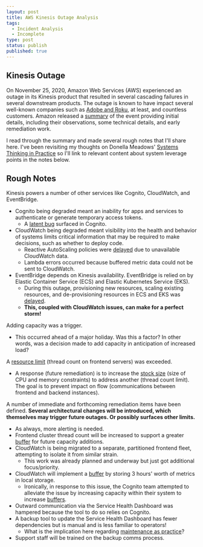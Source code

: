 ```yaml
---
layout: post
title: AWS Kinesis Outage Analysis
tags:
  - Incident Analysis
  - Incomplete
type: post
status: publish
published: true
---
```


## Kinesis Outage

On November 25, 2020, Amazon Web Services (AWS) experienced an outage in its
Kinesis product that resulted in several cascading failures in several
downstream products. The outage is known to have impact several well-known
companies such as
[Adobe and Roku](https://www.engadget.com/amazon-web-services-aws-outage-180852407.html),
at least, and countless customers. Amazon released a
[summary](https://aws.amazon.com/message/11201/) of the event providing initial
details, including their observations, some technical details, and early
remediation work.

I read through the summary and made several rough notes that I'll share here.
I've been revisiting my thoughts on Donella Meadows'
[Systems Thinking in Practice](https://ryanfrantz.com/posts/systems-thinking-in-practice.html)
so I'll link to relevant content about system leverage points in the notes
below.

## Rough Notes

Kinesis powers a number of other services like Cognito, CloudWatch, and
EventBridge.
- Cognito being degraded meant an inability for apps and services to
  authenticate or generate temporary access tokens.
    - A [latent bug](https://how.complexsystems.fail/#4) surfaced in Cognito.
- CloudWatch being degraded meant visibility into the health and behavior of
  systems limits critical information that may be required to make decisions,
  such as whether to deploy code.
    - Reactive AutoScaling policies were
[delayed](https://ryanfrantz.com/posts/systems-thinking-in-practice.html#9-delays)
      due to unavailable CloudWatch data.
    - Lambda errors occurred because buffered metric data could not be sent to
      CloudWatch.
- EventBridge depends on Kinesis availability. EventBridge is relied on by
  Elastic Container Service (ECS) and Elastic Kubernetes Service (EKS).
  - During this outage, provisioning new resources, scaling existing resources,
    and de-provisioning resources in ECS and EKS was
[delayed](https://ryanfrantz.com/posts/systems-thinking-in-practice.html#9-delays).
  - **This, coupled with CloudWatch issues, can make for a perfect storm!**

Adding capacity was a trigger.

- This occurred ahead of a major holiday. Was this a factor? In other words, was
  a decision made to add capacity in anticipation of increased load?

A [resource limit](https://ryanfrantz.com/posts/systems-thinking-in-practice.html#12-numbers)
(thread count on frontend servers) was exceeded.
  - A response (future remediation) is to increase the
[stock size](https://ryanfrantz.com/posts/systems-thinking-in-practice.html#10-stock-and-flow-structures)
(size of CPU and memory constraints) to address another (thread count limit).
The goal is to prevent impact on flow (communications between frontend and
backend instances).

A number of immediate and forthcoming remediation items have been defined.
**Several architectural changes will be introduced, which themselves may trigger
future outages. Or possibly surfaces other limits.**

- As always, more alerting is needed.
- Frontend cluster thread count will be increased to support a greater
[buffer](https://ryanfrantz.com/posts/systems-thinking-in-practice.html#11-buffers)
  for future capacity additions.
- CloudWatch is being migrated to a separate, partitioned frontend fleet,
  attempting to isolate it from similar strain.
  - This work was already planned and underway but just got additional focus/priority.
- CloudWatch will implement a
[buffer](https://ryanfrantz.com/posts/systems-thinking-in-practice.html#11-buffers)
by storing 3 hours' worth of metrics in local storage.
    - Ironically, in response to this issue, the Cognito team attempted to
      alleviate the issue by increasing capacity within their system to increase
      [buffers](https://ryanfrantz.com/posts/systems-thinking-in-practice.html#11-buffers).
- Outward communication via the Service Health Dashboard was hampered
      because the tool to do so relies on Cognito.
 - A backup tool to update the Service Health Dashboard has fewer dependencies
   but is manual and is less familiar to operators!
    - What is the implication here regarding
      [maintenance as practice](https://ryanfrantz.com/posts/maintenance-as-practice.html)?
 - Support staff will be trained on the backup comms process.

